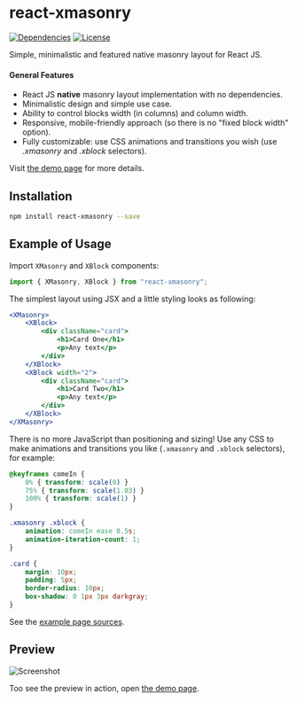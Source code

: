 # react-xmasonry

[![Dependencies][dep-image]][dep-url]
[![License][license-image]][license-url]

Simple, minimalistic and featured native masonry layout for React JS.

<h4>General Features</h4>
<ul>
    <li>React JS <b>native</b> masonry layout implementation with no dependencies.</li>
    <li>Minimalistic design and simple use case.</li>
    <li>Ability to control blocks width (in columns) and column width.</li>
    <li>Responsive, mobile-friendly approach (so there is no "fixed block width" option).</li>
    <li>Fully customizable: use CSS animations and transitions you wish (use <i>.xmasonry</i> and <i>.xblock</i> selectors).</li>
</ul>

Visit [the demo page](https://zitros.github.io/react-xmasonry) for more details.

Installation
------------

```bash
npm install react-xmasonry --save
```

Example of Usage
----------------

Import `XMasonry` and `XBlock` components:

```js
import { XMasonry, XBlock } from "react-xmasonry";
```

The simplest layout using JSX and a little styling looks as following:

```jsx
<XMasonry>
    <XBlock>
        <div className="card">
            <h1>Card One</h1>
            <p>Any text</p>
        </div>
    </XBlock>
    <XBlock width="2">
        <div className="card">
            <h1>Card Two</h1>
            <p>Any text</p>
        </div>
    </XBlock>
</XMasonry>
```

There is no more JavaScript than positioning and sizing! Use any CSS to make animations and 
transitions you like (`.xmasonry` and `.xblock` selectors), for example:

```css
@keyframes comeIn {
    0% { transform: scale(0) }
    75% { transform: scale(1.03) }
    100% { transform: scale(1) }
}

.xmasonry .xblock {
    animation: comeIn ease 0.5s;
    animation-iteration-count: 1;
}

.card {
    margin: 10px;
    padding: 5px;
    border-radius: 10px;
    box-shadow: 0 1px 3px darkgray;
}
```

See the [example page sources](https://github.com/ZitRos/react-xmasonry/blob/master/docs/index.jsx).

Preview
-------

![Screenshot](https://cloud.githubusercontent.com/assets/4989256/23816799/6926b8c2-05f7-11e7-8766-bc3c7d10047c.png)

Too see the preview in action, open [the demo page](https://zitros.github.io/react-xmasonry).

[license-image]: https://img.shields.io/github/license/mashape/apistatus.svg
[license-url]: LICENSE
[dep-image]: https://img.shields.io/badge/dependencies-none-brightgreen.svg
[dep-url]: http://npm.anvaka.com/#/view/2d/react-xmasonry
